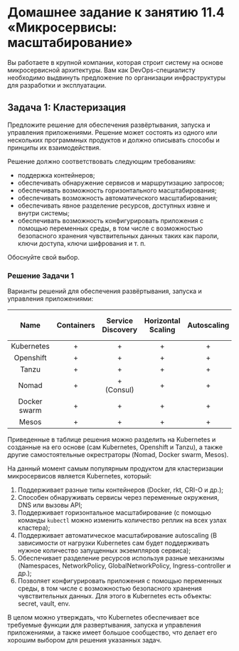 
# Домашнее задание к занятию 11.4 «Микросервисы: масштабирование»

Вы работаете в крупной компании, которая строит систему на основе микросервисной архитектуры.
Вам как DevOps-специалисту необходимо выдвинуть предложение по организации инфраструктуры для разработки и эксплуатации.

## Задача 1: Кластеризация

Предложите решение для обеспечения развёртывания, запуска и управления приложениями.
Решение может состоять из одного или нескольких программных продуктов и должно описывать способы и принципы их взаимодействия.

Решение должно соответствовать следующим требованиям:
- поддержка контейнеров;
- обеспечивать обнаружение сервисов и маршрутизацию запросов;
- обеспечивать возможность горизонтального масштабирования;
- обеспечивать возможность автоматического масштабирования;
- обеспечивать явное разделение ресурсов, доступных извне и внутри системы;
- обеспечивать возможность конфигурировать приложения с помощью переменных среды, в том числе с возможностью безопасного хранения чувствительных данных таких как пароли, ключи доступа, ключи шифрования и т. п.

Обоснуйте свой выбор.

### Решение Задачи 1

Варианты решений для обеспечения развёртывания, запуска и управления приложениями:

| Name | Containers |   Service Discovery    |  Horizontal Scaling | Autoscaling | Resource separation | Configs (with secrets) |
| :---:     |  :---:  |     :---:        | :---:  |      :---:  | :--: |        :---:  |
| Kubernetes | + | + | + | + | + | + |
| Openshift | + | + | + | + | + | + |
| Tanzu | + |  + | + | + | + | + |
| Nomad | + | + (Consul) | + | + | + | + (Vault) |
| Docker swarm | + |  + | + | + | + | + |
| Mesos | + |  + | + | + | + | + |

Приведенные в таблице решения можно разделить на Kubernetes и созданные на его основе (сам Kubernetes, Openshift и Tanzu), 
а также другие самостоятельные окрестраторы (Nomad, Docker swarm, Mesos).

На данный момент самым популярным продуктом для кластеризации микросервисов является Kubernetes, который:
1. Поддерживает разные типы контейнеров (Docker, rkt, CRI-O и др.);
2. Способен обнаруживать сервисы через переменные окружения, DNS или вызовы API;
3. Поддерживает горизонтальное масштабирование (с помощью команды `kubectl` можно изменить количество реплик на всех узлах кластера);
4. Поддерживает автоматическое масштабирование autoscaling (В зависимости от нагрузки Kubernetes сам будет поддерживать нужное количество запущенных экземпляров сервиса);
5. Обеспечивает разделение ресурсов используя разные механизмы (Namespaces, NetworkPolicy, GlobalNetworkPolicy, Ingress-controller и др.);
6. Позволяет конфигурировать приложения с помощью переменных среды, в том числе с возможностью безопасного хранения чувствительных данных. Для этого в Kubernetes есть объекты: secret, vault, env.

В целом можно утверждать, что Kubernetes обеспечивает все требуемые функции для развертывания, запуска и управления приложениями, а также имеет большое сообщество, что делает его хорошим выбором для решения указанных задач.

